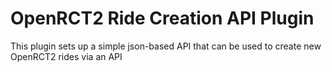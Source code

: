 # OpenRCT2 Ride Creation API Plugin
This plugin sets up a simple json-based API that can be used to create new OpenRCT2 rides via an API
